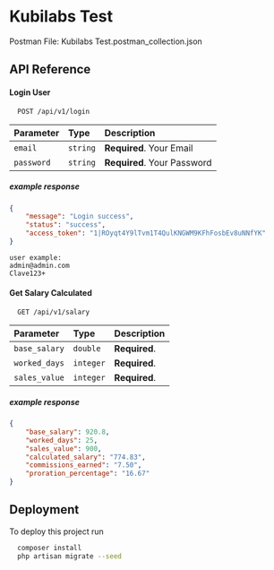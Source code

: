 
# Kubilabs Test

Postman File: Kubilabs Test.postman_collection.json


## API Reference

#### Login User

```http
  POST /api/v1/login
```

| Parameter | Type     | Description                |
| :-------- | :------- | :------------------------- |
| `email`   | `string` | **Required**. Your Email   |
| `password`   | `string` | **Required**. Your Password|

##### example response

```json
{
    "message": "Login success",
    "status": "success",
    "access_token": "1|ROyqt4Y9lTvm1T4QulKNGWM9KFhFosbEv8uNNfYK"
}
```

```text
user example:
admin@admin.com
Clave123+
```

#### Get Salary Calculated

```http
  GET /api/v1/salary
```

| Parameter | Type     | Description                       |
| :-------- | :------- | :-------------------------------- |
| `base_salary`      | `double` | **Required**. |
| `worked_days`      | `integer` | **Required**. |
| `sales_value`      | `integer` | **Required**. |

##### example response

```json
{
    "base_salary": 920.8,
    "worked_days": 25,
    "sales_value": 900,
    "calculated_salary": "774.83",
    "commissions_earned": "7.50",
    "proration_percentage": "16.67"
}
```


## Deployment

To deploy this project run

```bash
  composer install
  php artisan migrate --seed
```


